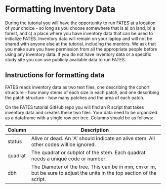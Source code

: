 # Formatting Inventory Data

During the tutorial you will have the opportunity to run FATES at a location of your choice - so long as you choose somewhere that is a) on land, b) a forest,
and c) a place where you have inventory data that can be used to initialize FATES. Inventory data will remain on your laptop and will not be shared with anyone
else at the tutorial, including the mentors. We ask that you make sure you have permission from all the appropriate people before using any inventory data. If
you do not have inventory data or a specific study site you can use publicly available data to run FATES. 

## Instructions for formatting data

FATES reads inventory data as two text files, one describing the cohort structure - how many stems of each size in each patch, and one describing the patch
structure - how many patches and the area of each patch. 

On the FATES tutorial GitHub repo you will find an R script that takes inventory data and creates these two files.
Your data need to be organized as a dataframe with a single row per tree. Columns should be as follows:

| Column | Description | 
| -------| ------------| 
| status | Alive or dead. An 'A' should indicate an alive stem. All other codes will be ignored. |  
| quadrat | The quadrat or subplot of the stem. Each quadrat needs a unique code or number. |
| dbh | The Diameter of the tree. This can be in mm, cm or m, but be sure to adjust the units in the top section of the script. | 


